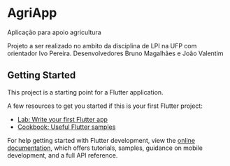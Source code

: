 # AgriApp

Aplicação para apoio agricultura

Projeto a ser realizado no ambito da disciplina de LPI na UFP com orientador Ivo Pereira.
Desenvolvedores Bruno Magalhães e João Valentim

## Getting Started

This project is a starting point for a Flutter application.

A few resources to get you started if this is your first Flutter project:

- [Lab: Write your first Flutter app](https://docs.flutter.dev/get-started/codelab)
- [Cookbook: Useful Flutter samples](https://docs.flutter.dev/cookbook)

For help getting started with Flutter development, view the
[online documentation](https://docs.flutter.dev/), which offers tutorials,
samples, guidance on mobile development, and a full API reference.
